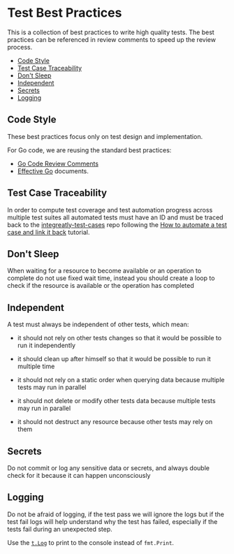 # Test Best Practices

This is a collection of best practices to write high quality tests. The best practices
can be referenced in review comments to speed up the review process.

- [Code Style](#code-style)
- [Test Case Traceability](#test-case-traceability)
- [Don't Sleep](#dont-sleep)
- [Independent](#independent)
- [Secrets](#secrets)
- [Logging](#logging)

## Code Style

These best practices focus only on test design and implementation.

For Go code, we are reusing the standard best practices:

- [Go Code Review Comments](https://github.com/golang/go/wiki/CodeReviewComments)
- [Effective Go](https://golang.org/doc/effective_go.html) documents.

## Test Case Traceability

In order to compute test coverage and test automation progress across multiple test suites all
automated tests must have an ID and must be traced back to the [integreatly-test-cases](https://gitlab.cee.redhat.com/integreatly-qe/integreatly-test-cases)
repo following the [How to automate a test case and link it back](https://gitlab.cee.redhat.com/integreatly-qe/integreatly-test-cases#how-to-automate-a-test-case-and-link-it-back)
tutorial.

## Don't Sleep

When waiting for a resource to become available or an operation to complete do not use fixed wait time,
instead you should create a loop to check if the resource is available or the operation has completed

## Independent

A test must always be independent of other tests, which mean:

- it should not rely on other tests changes so that it would be possible to run it independently

- it should clean up after himself so that it would be possible to run it multiple time

- it should not rely on a static order when querying data because multiple tests may run in parallel

- it should not delete or modify other tests data because multiple tests may run in parallel

- it should not destruct any resource because other tests may rely on them

## Secrets

Do not commit or log any sensitive data or secrets, and always double check for it because it can happen unconsciously

## Logging

Do not be afraid of logging, if the test pass we will ignore the logs but if the test fail logs will help
understand why the test has failed, especially if the tests fail during an unexpected step.

Use the [`t.Log`](https://golang.org/pkg/testing/#B.Log) to print to the console instead of `fmt.Print`.
